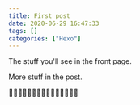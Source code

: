 ```yaml
---
title: First post
date: 2020-06-29 16:47:33
tags: []
categories: ["Hexo"]
---
```


The stuff you'll see in the front page.

<!-- more -->

More stuff in the post.

💩💩💩💩💩💩💩💩💩💩💩💩💩💩💩
